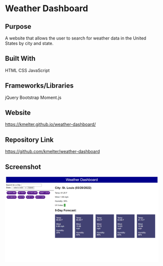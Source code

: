 # Weather Dashboard

## Purpose
A website that allows the user to search for weather data in the United States by city and state.

## Built With
HTML
CSS
JavaScript

## Frameworks/Libraries
jQuery
Bootstrap
Moment.js

## Website
https://kmelter.github.io/weather-dashboard/

## Repository Link
https://github.com/kmelter/weather-dashboard

## Screenshot
![Alt text](./assets/images/_C__Users_kmelt_BootcampProjects_weather-dashboard_index.html%20(1).png)